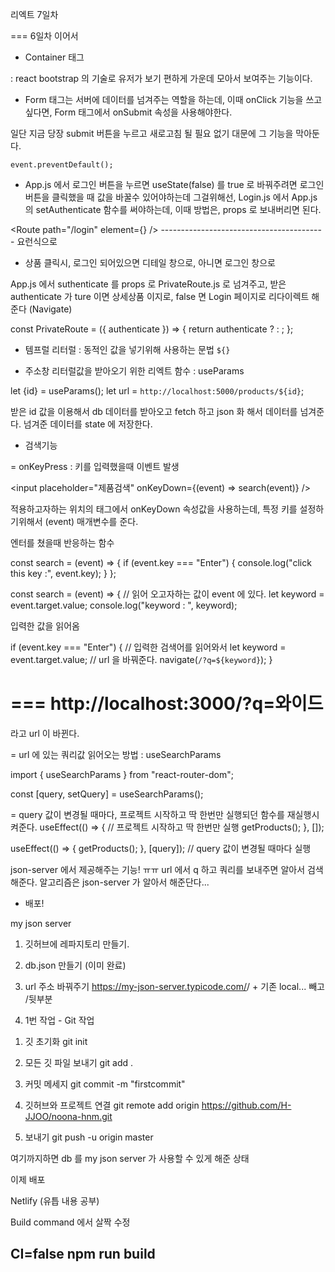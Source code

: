 리엑트 7일차

=== 6일차 이어서

- Container 태그

: react bootstrap 의 기술로 유저가 보기 편하게 가운데 모아서 보여주는 기능이다.

- Form 태그는 서버에 데이터를 넘겨주는 역할을 하는데, 이때 onClick 기능을 쓰고 싶다면, Form 태그에서 onSubmit 속성을 사용해야한다.

일단 지금 당장 submit 버튼을 누르고 새로고침 될 필요 없기 대문에 그 기능을 막아둔다.

    event.preventDefault();

- App.js 에서 로그인 버튼을 누르면 useState(false) 를 true 로 바꿔주려면 로그인 버튼을 클릭했을 때 값을 바꿀수 있어야하는데 그걸위해선, Login.js 에서 App.js 의 setAuthenticate 함수를 써야하는데, 이때 방법은, props 로 보내버리면 된다.

<Route path="/login" element={<Login setAuthenticate={setAuthenticate} />} />
----------------------------------------- 요런식으로

- 상품 클릭시, 로그인 되어있으면 디테일 창으로, 아니면 로그인 창으로

App.js 에서 suthenticate 를 props 로 PrivateRoute.js 로 넘겨주고, 받은 authenticate 가 ture 이면 상세상품 이지로, false 면 Login 페이지로 리다이렉트 해준다 (Navigate)

const PrivateRoute = ({ authenticate }) => {
return authenticate ? <ProductDetail /> : <Navigate to="/login" />;
};

- 템프럴 리터럴 : 동적인 값을 넣기위해 사용하는 문법 `${}`

- 주소창 리터럴값을 받아오기 위한 리엑트 함수 : useParams

let {id} = useParams();
let url = `http://localhost:5000/products/${id}`;

받은 id 값을 이용해서 db 데이터를 받아오고 fetch 하고 json 화 해서 데이터를 넘겨준다. 넘겨준 데이터를 state 에 저장한다.

- 검색기능

= onKeyPress : 키를 입력했을때 이벤트 발생

<input placeholder="제품검색" onKeyDown={(event) => search(event)} />

적용하고자하는 위치의 태그에서 onKeyDown 속성값을 사용하는데, 특정 키를 설정하기위해서 (event) 매개변수를 준다.

엔터를 쳤을때 반응하는 함수

const search = (event) => {
if (event.key === "Enter") {
console.log("click this key :", event.key);
}
};

const search = (event) => {
// 읽어 오고자하는 값이 event 에 있다.
let keyword = event.target.value;
console.log("keyword : ", keyword);

입력한 값을 읽어옴

if (event.key === "Enter") {
// 입력한 검색어를 읽어와서
let keyword = event.target.value;
// url 을 바꿔준다.
navigate(`/?q=${keyword}`);
}

===
http://localhost:3000/?q=와이드
===
라고 url 이 바뀐다.

= url 에 있는 쿼리값 읽어오는 방법 : useSearchParams

import { useSearchParams } from "react-router-dom";

const [query, setQuery] = useSearchParams();

= query 값이 변경될 때마다, 프로젝트 시작하고 딱 한번만 실행되던 함수를 재실행시켜준다.
useEffect(() => { // 프로젝트 시작하고 딱 한번만 실행
getProducts();
}, []);

useEffect(() => {
getProducts();
}, [query]); // query 값이 변경될 때마다 실행

json-server 에서 제공해주는 기능! ㅠㅠ url 에서 q 하고 쿼리를 보내주면 알아서 검색 해준다.
알고리즘은 json-server 가 알아서 해준단다...

- 배포!

my json server

1. 깃허브에 레파지토리 만들기.
2. db.json 만들기 (이미 완료)
3. url 주소 바꿔주기
   https://my-json-server.typicode.com/<your-username>/<your-repo> + 기존 local... 빼고 /뒷부분

4. 1번 작업 - Git 작업

1) 깃 초기화
   git init

2) 모든 깃 파일 보내기
   git add .

3) 커밋 메세지
   git commit -m "firstcommit"

4) 깃허브와 프로젝트 연결
   git remote add origin https://github.com/H-JJOO/noona-hnm.git

5) 보내기
   git push -u origin master

여기까지하면 db 를 my json server 가 사용할 수 있게 해준 상태

이제 배포

Netlify (유틉 내용 공부)

Build command 에서 살짝 수정

## CI=false npm run build
